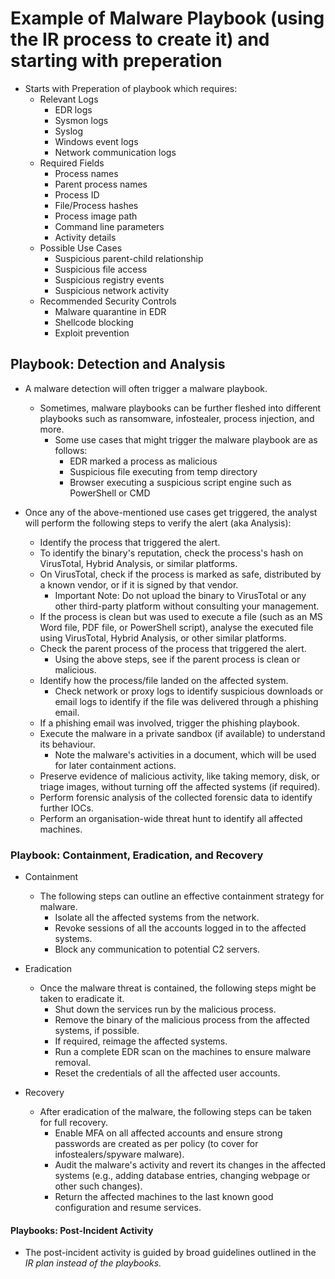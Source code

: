 # Example of Malware Playbook (using the IR process to create it) and starting with preperation

* Starts with Preperation of playbook which requires:
  * Relevant Logs
    * EDR logs
    * Sysmon logs
    * Syslog
    * Windows event logs
    * Network communication logs
  * Required Fields
    * Process names
    * Parent process names
    * Process ID
    * File/Process hashes
    * Process image path
    * Command line parameters
    * Activity details
  * Possible Use Cases
    * Suspicious parent-child relationship
    * Suspicious file access
    * Suspicious registry events
    * Suspicious network activity
  * Recommended Security Controls
    * Malware quarantine in EDR
    * Shellcode blocking
    * Exploit prevention

## Playbook: Detection and Analysis

* A malware detection will often trigger a malware playbook.
  * Sometimes, malware playbooks can be further fleshed into different playbooks such as ransomware, infostealer, process injection, and more.
    * Some use cases that might trigger the malware playbook are as follows:
      * EDR marked a process as malicious
      * Suspicious file executing from temp directory
      * Browser executing a suspicious script engine such as PowerShell or CMD

* Once any of the above-mentioned use cases get triggered, the analyst will perform the following steps to verify the alert (aka Analysis):
  * Identify the process that triggered the alert.
  * To identify the binary's reputation, check the process's hash on VirusTotal, Hybrid Analysis, or similar platforms.
  * On VirusTotal, check if the process is marked as safe, distributed by a known vendor, or if it is signed by that vendor.
    * Important Note: Do not upload the binary to VirusTotal or any other third-party platform without consulting your management.
  * If the process is clean but was used to execute a file (such as an MS Word file, PDF file, or PowerShell script), analyse the executed file using VirusTotal, Hybrid Analysis, or other similar platforms.
  * Check the parent process of the process that triggered the alert.
    * Using the above steps, see if the parent process is clean or malicious.
  * Identify how the process/file landed on the affected system.
    * Check network or proxy logs to identify suspicious downloads or email logs to identify if the file was delivered through a phishing email.
  * If a phishing email was involved, trigger the phishing playbook.
  * Execute the malware in a private sandbox (if available) to understand its behaviour.
    * Note the malware's activities in a document, which will be used for later containment actions.
  * Preserve evidence of malicious activity, like taking memory, disk, or triage images, without turning off the affected systems (if required).
  * Perform forensic analysis of the collected forensic data to identify further IOCs.
  * Perform an organisation-wide threat hunt to identify all affected machines.

### Playbook: Containment, Eradication, and Recovery

* Containment
  * The following steps can outline an effective containment strategy for malware.
    * Isolate all the affected systems from the network.
    * Revoke sessions of all the accounts logged in to the affected systems.
    * Block any communication to potential C2 servers.

* Eradication
  * Once the malware threat is contained, the following steps might be taken to eradicate it.
    * Shut down the services run by the malicious process.
    * Remove the binary of the malicious process from the affected systems, if possible.
    * If required, reimage the affected systems.
    * Run a complete EDR scan on the machines to ensure malware removal.
    * Reset the credentials of all the affected user accounts.

* Recovery
  * After eradication of the malware, the following steps can be taken for full recovery.
    * Enable MFA on all affected accounts and ensure strong passwords are created as per policy (to cover for infostealers/spyware malware).
    * Audit the malware's activity and revert its changes in the affected systems (e.g., adding database entries, changing  webpage or other such changes).
    * Return the affected machines to the last known good configuration and resume services.

#### Playbooks: Post-Incident Activity

* The post-incident activity is guided by broad guidelines outlined in the *IR plan instead of the playbooks.*
